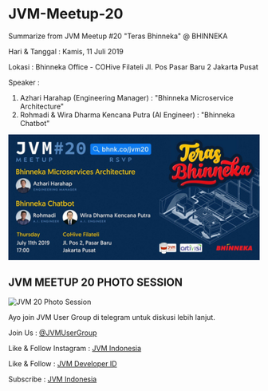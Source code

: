 # JVM-Meetup-20
Summarize from JVM Meetup #20 "Teras Bhinneka" @ BHINNEKA

Hari & Tanggal : Kamis, 11 Juli 2019

Lokasi : Bhinneka Office - COHive Filateli
Jl. Pos Pasar Baru 2 Jakarta Pusat

Speaker : 

1. Azhari Harahap (Engineering Manager) : "Bhinneka Microservice Architecture" 
2. Rohmadi & Wira Dharma Kencana Putra (AI Engineer) : "Bhinneka Chatbot"
 

![JVM Meetup #20 Poster](img/JVM20_Landscape.jpeg "JVM Meetup #20 Poster")

## JVM MEETUP 20 PHOTO SESSION
![JVM 20 Photo Session](img/jvm20_photosession.jpeg "JVM 20 Photo Session")

Ayo join JVM User Group di telegram untuk diskusi lebih lanjut.

Join Us : [@JVMUserGroup](https://t.me/JVMUserGroup)

Like & Follow Instagram : [JVM Indonesia](https://www.instagram.com/jvmindonesia/)

Like & Follow : [JVM Developer ID](https://www.facebook.com/JVMDeveloperID/)

Subscribe : [JVM Indonesia](https://www.youtube.com/channel/UCXwXmQEQySqhqAMmys4N56w)
